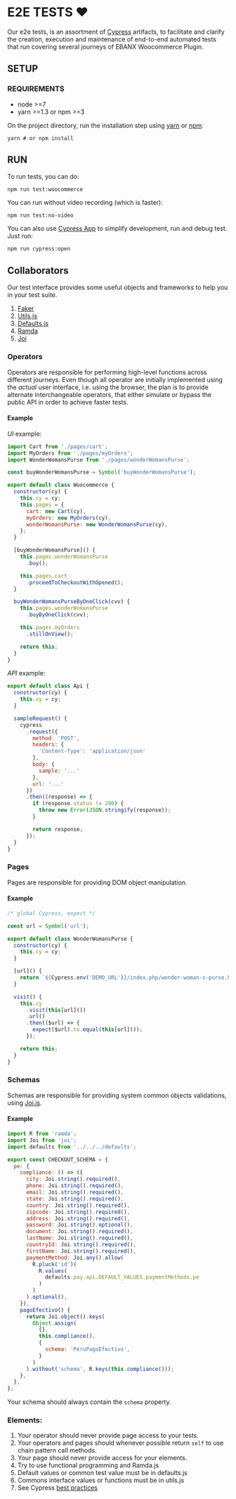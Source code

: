 # E2E TESTS ❤

Our e2e tests, is an assortment of [Cypress](https://www.cypress.io/) artifacts, to facilitate and clarify the creation, execution and maintenance of end-to-end automated tests that run covering several journeys of EBANX Woocommerce Plugin.

## SETUP

### REQUIREMENTS

- node >=7
- yarn >=1.3 or npm >=3

On the project directory, run the installation step using [yarn](https://yarnpkg.com/en/) or [npm](https://www.npmjs.com/):

```ssh
yarn # or npm install
```

## RUN

To run tests, you can do:

```ssh
npm run test:woocommerce
```

You can run without video recording (which is faster):

```ssh
npm run test:no-video
```

You can also use [Cypress App](https://www.cypress.io/how-it-works/) to simplify development, run and debug test. Just run:

```
npm run cypress:open
```

## Collaborators

Our test interface provides some useful objects and frameworks to help you in your test suite.

1. [Faker](https://github.com/marak/Faker.js/)
2. [Utils.js]()
3. [Defaults.js]()
4. [Ramda](http://ramdajs.com/)
5. [Joi](https://github.com/hapijs/joi)

### Operators 

Operators are responsible for performing high-level functions across different journeys.
Even though all operator are initially implemented using the _actual_ user interface, i.e. using the browser, the plan is to provide alternate interchangeable operators, that either simulate or bypass the public API in order to achieve faster tests.


#### Example

*UI* example:

```js
import Cart from './pages/cart';
import MyOrders from './pages/myOrders';
import WonderWomansPurse from './pages/wonderWomansPurse';

const buyWonderWomansPurse = Symbol('buyWonderWomansPurse');

export default class Woocommerce {
  constructor(cy) {
    this.cy = cy;
    this.pages = {
      cart: new Cart(cy),
      myOrders: new MyOrders(cy),
      wonderWomansPurse: new WonderWomansPurse(cy),
    };
  }

  [buyWonderWomansPurse]() {
    this.pages.wonderWomansPurse
      .buy();

    this.pages.cart
      .proceedToCheckoutWithOpened();
  }

  buyWonderWomansPurseByOneClick(cvv) {
    this.pages.wonderWomansPurse
      .buyByOneClick(cvv);

    this.pages.myOrders
      .stillOnView();

    return this;
  }
}
```

*API* example: 

```js
export default class Api {
  constructor(cy) {
    this.cy = cy;
  }

  sampleRequest() {
    cypress
      .request({
        method: 'POST',
        headers: {
          'Content-Type': 'application/json'
        },
        body: {
          sample: '...'
        },
        url: '...'
      })
      .then((response) => {
        if (response.status != 200) {
          throw new Error(JSON.stringify(response));
        }

        return response;
      });
  }
}
```

### Pages 

Pages are responsible for providing DOM object manipulation.

#### Example

```js
/* global Cypress, expect */

const url = Symbol('url');

export default class WonderWomansPurse {
  constructor(cy) {
    this.cy = cy;
  }

  [url]() {
    return `${Cypress.env('DEMO_URL')}/index.php/wonder-woman-s-purse.html`;
  }

  visit() {
    this.cy
      .visit(this[url]())
      .url()
      .then(($url) => {
        expect($url).to.equal(this[url]());
      });

    return this;
  }
}

```

### Schemas 

Schemas are responsible for providing system common objects validations, using [Joi.js](https://github.com/hapijs/joi).

#### Example

```js
import R from 'ramda';
import Joi from 'joi';
import defaults from '../../../defaults';

export const CHECKOUT_SCHEMA = {
  pe: {
    compliance: () => ({
      city: Joi.string().required(),
      phone: Joi.string().required(),
      email: Joi.string().required(),
      state: Joi.string().required(),
      country: Joi.string().required(),
      zipcode: Joi.string().required(),
      address: Joi.string().required(),
      password: Joi.string().optional(),
      document: Joi.string().required(),
      lastName: Joi.string().required(),
      countryId: Joi.string().required(),
      firstName: Joi.string().required(),
      paymentMethod: Joi.any().allow(
        R.pluck('id')(
          R.values(
            defaults.pay.api.DEFAULT_VALUES.paymentMethods.pe
          )
        )
      ).optional(),
    }),
    pagoEfectivo() {
      return Joi.object().keys(
        Object.assign(
          {},
          this.compliance(),
          {
            schema: 'PeruPagoEfectivo',
          }
        )
      ).without('schema', R.keys(this.compliance()));
    },
  },
};
```

Your schema should always contain the `schema` property.

### Elements:

1. Your operator should never provide page access to your tests.
2. Your operators and pages should whenever possible return `self` to use chain pattern call methods.
3. Your page should never provide access for your elements.
4. Try to use functional programming and Ramda.js
5. Default values or common test value must be in defaults.js
5. Commons interface values or functions must be in utils.js
6. See Cypress [best practices](https://docs.cypress.io/guides/references/best-practices.html#content-inner)
